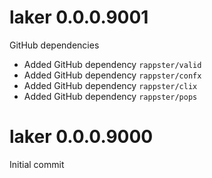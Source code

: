 # laker 0.0.0.9001

GitHub dependencies

- Added GitHub dependency `rappster/valid`
- Added GitHub dependency `rappster/confx`
- Added GitHub dependency `rappster/clix`
- Added GitHub dependency `rappster/pops`

# laker 0.0.0.9000

Initial commit

